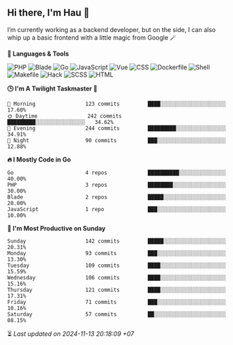 ## Hi there, I'm Hau 👋
I’m currently working as a backend developer, but on the side, I can also whip up a basic frontend with a little magic from Google 🪄

<!--START_SECTION:readme-stats-->
**💬 Languages & Tools**

![PHP](https://img.shields.io/badge/PHP-63.56%25-4F5D95?&logo=PHP&labelColor=151b23)
![Blade](https://img.shields.io/badge/Blade-25.66%25-f7523f?&logo=Blade&labelColor=151b23)
![Go](https://img.shields.io/badge/Go-06.59%25-00ADD8?&logo=Go&labelColor=151b23)
![JavaScript](https://img.shields.io/badge/JavaScript-02.34%25-f1e05a?&logo=JavaScript&labelColor=151b23)
![Vue](https://img.shields.io/badge/Vue-01.18%25-41b883?&logo=Vue&labelColor=151b23)
![CSS](https://img.shields.io/badge/CSS-00.28%25-563d7c?&logo=CSS&labelColor=151b23)
![Dockerfile](https://img.shields.io/badge/Dockerfile-00.12%25-384d54?&logo=Dockerfile&labelColor=151b23)
![Shell](https://img.shields.io/badge/Shell-00.09%25-89e051?&logo=Shell&labelColor=151b23)
![Makefile](https://img.shields.io/badge/Makefile-00.07%25-427819?&logo=Makefile&labelColor=151b23)
![Hack](https://img.shields.io/badge/Hack-00.07%25-878787?&logo=Hack&labelColor=151b23)
![SCSS](https://img.shields.io/badge/SCSS-00.02%25-c6538c?&logo=SCSS&labelColor=151b23)
![HTML](https://img.shields.io/badge/HTML-00.01%25-e34c26?&logo=HTML&labelColor=151b23)


**🕒 I'm A Twilight Taskmaster 🌆**

```text
🌅 Morning                123 commits         ████░░░░░░░░░░░░░░░░░░░░░   17.60%
🌞 Daytime                242 commits         █████████░░░░░░░░░░░░░░░░   34.62%
🌆 Evening                244 commits         █████████░░░░░░░░░░░░░░░░   34.91%
🌙 Night                  90 commits          ███░░░░░░░░░░░░░░░░░░░░░░   12.88%
```

**🔥 I Mostly Code in Go**

```text
Go                       4 repos             ██████████░░░░░░░░░░░░░░░   40.00%
PHP                      3 repos             ████████░░░░░░░░░░░░░░░░░   30.00%
Blade                    2 repos             █████░░░░░░░░░░░░░░░░░░░░   20.00%
JavaScript               1 repo              ███░░░░░░░░░░░░░░░░░░░░░░   10.00%
```

**📅 I'm Most Productive on Sunday**

```text
Sunday                   142 commits         █████░░░░░░░░░░░░░░░░░░░░   20.31%
Monday                   93 commits          ███░░░░░░░░░░░░░░░░░░░░░░   13.30%
Tuesday                  109 commits         ████░░░░░░░░░░░░░░░░░░░░░   15.59%
Wednesday                106 commits         ████░░░░░░░░░░░░░░░░░░░░░   15.16%
Thursday                 121 commits         ████░░░░░░░░░░░░░░░░░░░░░   17.31%
Friday                   71 commits          ███░░░░░░░░░░░░░░░░░░░░░░   10.16%
Saturday                 57 commits          ██░░░░░░░░░░░░░░░░░░░░░░░   08.15%
```



⏳ *Last updated on 2024-11-13 20:18:09 +07*
<!--END_SECTION:readme-stats-->
